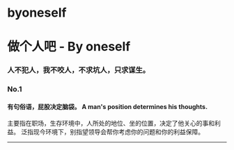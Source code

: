 # byoneself
<H1>做个人吧 - By oneself</H1>
<H3>人不犯人，我不咬人，不求坑人，只求谋生。</H3>


<h3>No.1</h3>
<h4>有句俗语，屁股决定脑袋。 A man's position determines his thoughts.</h4>
主要指在职场，生存环境中，人所处的地位、坐的位置，决定了他关心的事和利益。
泛指现今环境下，别指望领导会帮你考虑你的问题和你的利益保障。

----------------------------------
